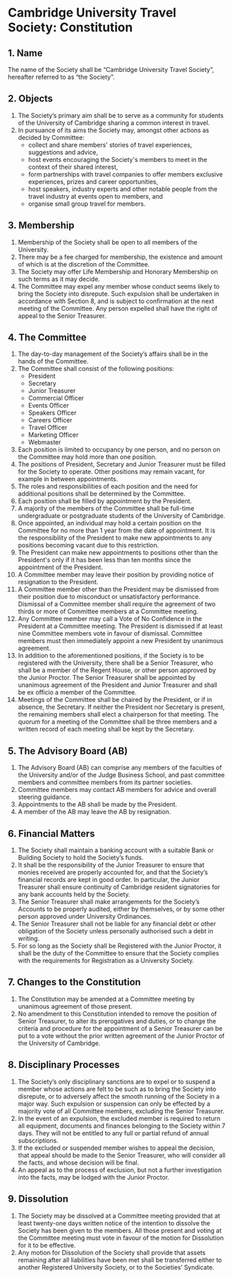 # Cambridge University Travel Society: Constitution

## 1. Name

The name of the Society shall be “Cambridge University Travel Society”, hereafter referred to as “the Society”.

## 2. Objects

1. The Society’s primary aim shall be to serve as a community for students of the University of Cambridge sharing a common interest in travel.
1. In pursuance of its aims the Society may, amongst other actions as decided by Committee:
    - collect and share members' stories of travel experiences, suggestions and advice,
    - host events encouraging the Society's members to meet in the context of their shared interest,
    - form partnerships with travel companies to offer members exclusive experiences, prizes and career opportunities,
    - host speakers, industry experts and other notable people from the travel industry at events open to members, and
    - organise small group travel for members.
  
## 3. Membership

1. Membership of the Society shall be open to all members of the University.
1. There may be a fee charged for membership, the existence and amount of which is at the discretion of the Committee.
1. The Society may offer Life Membership and Honorary Membership on such terms as it may decide.
1. The Committee may expel any member whose conduct seems likely to bring the Society into disrepute. Such expulsion shall be undertaken in accordance with Section 8, and is subject to confirmation at the next meeting of the Committee. Any person expelled shall have the right of appeal to the Senior Treasurer.

## 4. The Committee

1. The day-to-day management of the Society’s affairs shall be in the hands of the Committee.
1. The Committee shall consist of the following positions:
    - President
    - Secretary
    - Junior Treasurer
    - Commercial Officer
    - Events Officer
    - Speakers Officer
    - Careers Officer
    - Travel Officer
    - Marketing Officer
    - Webmaster
1. Each position is limited to occupancy by one person, and no person on the Committee may hold more than one position.
1. The positions of President, Secretary and Junior Treasurer must be filled for the Society to operate. Other positions may remain vacant, for example in between appointments.
1. The roles and responsibilities of each position and  the need for additional positions shall be determined by the Committee.
1. Each position shall be filled by appointment by the President.
1. A majority of the members of the Committee shall be full-time undergraduate or postgraduate students of the University of Cambridge. 
1. Once appointed, an individual may hold a certain position on the Committee for no more than 1 year from the date of appointment. It is the responsibility of the President to make new appointments to any positions becoming vacant due to this restriction.
1. The President can make new appointments to positions other than the President's only if it has been less than ten months since the appointment of the President.
1. A Committee member may leave their position by providing notice of resignation to the President.
1. A Committee member other than the President may be dismissed from their position due to misconduct or unsatisfactory performance. Dismissal of a Committee member shall require the agreement of two thirds or more of Committee members at a Committee meeting. 
1. Any Committee member may call a Vote of No Confidence in the President at a Committee meeting. The President is dismissed if at least nine Committee members vote in favour of dismissal. Committee members must then immediately appoint a new President by unanimous agreement.
1. In addition to the aforementioned positions, if the Society is to be registered with the University, there shall be a Senior Treasurer, who shall be a member of the Regent House, or other person approved by the Junior Proctor. The Senior Treasurer shall be appointed by unanimous agreement of the President and Junior Treasurer and shall be ex officio a member of the Committee.
1. Meetings of the Committee shall be chaired by the President, or if in absence, the Secretary. If neither the President nor Secretary is present, the remaining members shall elect a chairperson for that meeting. The quorum for a meeting of the Committee shall be three members and a written record of each meeting shall be kept by the Secretary.

## 5. The Advisory Board (AB) 

1. The Advisory Board (AB) can comprise any members of the faculties of the University and/or of the Judge Business School, and past committee members and committee members from its partner societies.
1. Committee members may contact AB members for advice and overall steering guidance.
1. Appointments to the AB shall be made by the President.
1. A member of the AB may leave the AB by resignation.

## 6. Financial Matters

1. The Society shall maintain a banking account with a suitable Bank or Building Society to hold the Society’s funds.
1. It shall be the responsibility of the Junior Treasurer to ensure that monies received are properly accounted for, and that the Society’s financial records are kept in good order. In particular, the Junior Treasurer shall ensure continuity of Cambridge resident signatories for any bank accounts held by the Society.
1. The Senior Treasurer shall make arrangements for the Society’s Accounts to be properly audited, either by themselves, or by some other person approved under University Ordinances.
1. The Senior Treasurer shall not be liable for any financial debt or other obligation of the Society unless personally authorised such a debt in writing.
1. For so long as the Society shall be Registered with the Junior Proctor, it shall be the duty of the Committee to ensure that the Society complies with the requirements for Registration as a University Society.

## 7. Changes to the Constitution

1. The Constitution may be amended at a Committee meeting by unanimous agreement of those present.
1. No amendment to this Constitution intended to remove the position of Senior Treasurer, to alter its prerogatives and duties, or to change the criteria and procedure for the appointment of a Senior Treasurer can be put to a vote without the prior written agreement of the Junior Proctor of the University of Cambridge.

## 8. Disciplinary Processes

1. The Society’s only disciplinary sanctions are to expel or to suspend a member whose actions are felt to be such as to bring the Society into disrepute, or to adversely affect the smooth running of the Society in a major way. Such expulsion or suspension can only be effected by a majority vote of all Committee members, excluding the Senior Treasurer. 
1. In the event of an expulsion, the excluded member is required to return all equipment, documents and finances belonging to the Society within 7 days. They will not be entitled to any full or partial refund of annual subscriptions.
1. If the excluded or suspended member wishes to appeal the decision, that appeal should be made to the Senior Treasurer, who will consider all the facts, and whose decision will be final. 
1. An appeal as to the process of exclusion, but not a further investigation into the facts, may be lodged with the Junior Proctor.

## 9. Dissolution

1. The Society may be dissolved at a Committee meeting provided that at least twenty-one days written notice of the intention to dissolve the Society has been given to the members. All those present and voting at the Committee meeting must vote in favour of the motion for Dissolution for it to be effective.
1. Any motion for Dissolution of the Society shall provide that assets remaining after all liabilities have been met shall be transferred either to another Registered University Society, or to the Societies’ Syndicate.
